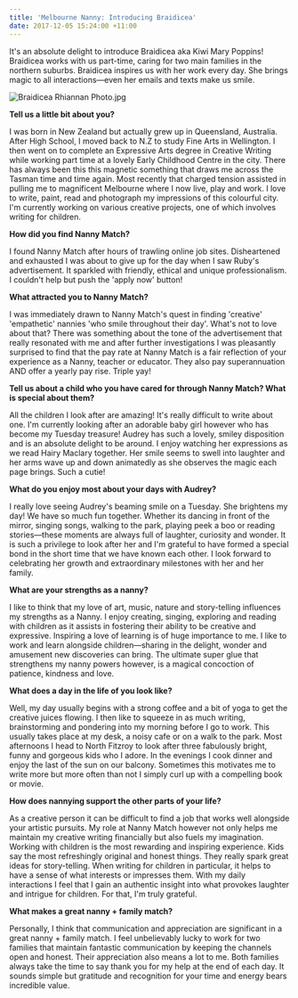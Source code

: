 ```yaml
---
title: 'Melbourne Nanny: Introducing Braidicea'
date: 2017-12-05 15:24:00 +11:00
---
```


It's an absolute delight to introduce Braidicea aka Kiwi Mary Poppins! Braidicea works with us part-time, caring for two main families in the northern suburbs. Braidicea inspires us with her work every day. She brings magic to all interactions—even her emails and texts make us smile. 

![Braidicea Rhiannan Photo.jpg](/uploads/Braidicea%20Rhiannan%20Photo.jpg)

**Tell us a little bit about you?**

I was born in New Zealand but actually grew up in Queensland, Australia. After High School, I moved back to N.Z  to study Fine Arts in Wellington. I then went on to complete an Expressive Arts degree in Creative Writing while working part time at a lovely Early Childhood Centre in the city. There has always been this this magnetic something that draws me across the Tasman time and time again. Most recently that charged tension assisted in pulling me to magnificent Melbourne where I now live, play and work. I love to write, paint, read and photograph my impressions of this colourful city. I'm currently working on various creative projects, one of which involves writing for children.

**How did you find Nanny Match?** 

I found Nanny Match after hours of trawling online job sites. Disheartened and exhausted I was about to give up for the day when I saw Ruby's advertisement. It sparkled with friendly, ethical and unique professionalism. I couldn't help but push the 'apply now' button!

**What attracted you to Nanny Match?**

I was immediately drawn to Nanny Match's quest in finding 'creative' 'empathetic' nannies 'who smile throughout their day'. What's not to love about that? There was something about the tone of the advertisement that really resonated with me and after further investigations I was pleasantly surprised to find that the pay rate at Nanny Match is a fair reflection of your experience as a Nanny, teacher or educator. They also pay superannuation AND offer a yearly pay rise. Triple yay!

**Tell us about a child who you have cared for through Nanny Match? What is special about them?**

All the children I look after are amazing! It's really difficult to write about one. I'm currently looking after an adorable baby girl however who has become my Tuesday treasure! Audrey has such a lovely, smiley disposition and is an absolute delight to be around. I enjoy watching her expressions as we read Hairy Maclary together. Her smile seems to swell into laughter and her arms wave up and down animatedly as she observes the magic each page brings. Such a cutie!

**What do you enjoy most about your days with Audrey?** 

I really love seeing Audrey's beaming smile on a Tuesday. She brightens my day! We have so much fun together. Whether its dancing in front of the mirror, singing songs, walking to the park, playing peek a boo or reading stories—these moments are always full of laughter, curiosity and wonder. It is such a privilege to look after her and I'm grateful to have formed a special bond in the short time that we have known each other. I look forward to celebrating her growth and extraordinary milestones with her and her family.

**What are your strengths as a nanny?** 

I like to think that my love of art, music, nature and story-telling influences my strengths as a Nanny. I enjoy creating, singing, exploring and reading with children as it assists in fostering their ability to be creative and expressive. Inspiring a love of learning is of huge importance to me. I like to work and learn alongside children—sharing in the delight, wonder and amusement new discoveries can bring. The ultimate super glue that strengthens my nanny powers however, is a magical concoction of patience, kindness and love.

**What does a day in the life of you look like?** 

Well, my day usually begins with a strong coffee and a bit of yoga to get the creative juices flowing. I then like to squeeze in as much writing, brainstorming and pondering into my morning before I go to work. This usually takes place at my desk, a noisy cafe or on a walk to the park. Most afternoons I head to North Fitzroy to look after three fabulously bright, funny and gorgeous kids who I adore. In the evenings I cook dinner and enjoy the last of the sun on our balcony. Sometimes this motivates me to write more but more often than not I  simply curl up with a compelling book or movie.

**How does nannying support the other parts of your life?**

As a creative person it can be difficult to find a job that works well alongside your artistic pursuits. My role at Nanny Match however not only helps me maintain my creative writing financially but also fuels my imagination. Working with children is the most rewarding and inspiring experience. Kids say the most refreshingly original and honest things. They really spark great ideas for story-telling. When writing for children in particular, it helps to have a sense of what interests or impresses them. With my daily interactions I feel that I gain an authentic insight into what provokes laughter and intrigue for children. For that, I'm truly grateful.

**What makes a great nanny + family match?** 

Personally, I think that communication and appreciation are significant in a great nanny + family match. I feel unbelievably lucky to work for two families that maintain fantastic communication by keeping the channels open and honest. Their appreciation also means a lot to me. Both families always take the time to say thank you for my help at the end of each day. It sounds simple but gratitude and recognition for your time and energy bears incredible value.
